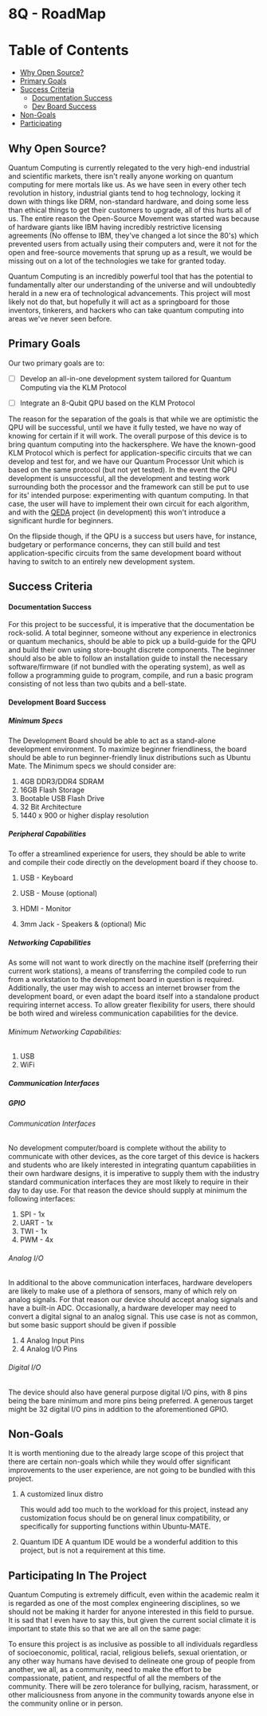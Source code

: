 # 8Q - RoadMap

Table of Contents
===============

* [Why Open Source?](#why-open-source)
* [Primary Goals](#primary-goals)
* [Success Criteria](#success-criteria)
  * [Documentation Success](#documentation-success)
  * [Dev Board Success](#development-board-success)
* [Non-Goals](#non-goals)
* [Participating](#participating-in-the-project)

## Why Open Source?

Quantum Computing is currently relegated to the very high-end industrial and scientific markets, there isn't really anyone working on quantum computing for mere mortals like us. As we have seen in every other tech revolution in history, industrial giants tend to hog technology, locking it down with things like DRM, non-standard hardware, and doing some less than ethical things to get their customers to upgrade, all of this hurts all of us. The entire reason the Open-Source Movement was started was because of hardware giants like IBM having incredibly restrictive licensing agreements (No offense to IBM, they've changed a lot since the 80's) which prevented users from actually using their computers and, were it not for the open and free-source movements that sprung up as a result, we would be missing out on a lot of the technologies we take for granted today.

Quantum Computing is an incredibly powerful tool that has the potential to fundamentally alter our understanding of the universe and will undoubtedly herald in a new era of technological advancements. This project will most likely not do that, but hopefully it will act as a springboard for those inventors, tinkerers, and hackers who can take quantum computing into areas we've never seen before.

## Primary Goals

Our two primary goals are to:

* [ ] Develop an all-in-one development system tailored for Quantum Computing via the KLM Protocol

* [ ] Integrate an 8-Qubit QPU based on the KLM Protocol

The reason for the separation of the goals is that while we are optimistic the QPU will be successful, until we have it fully tested, we have no way of knowing for certain if it will work. The overall purpose of this device is to bring quantum computing into the hackersphere. We have the known-good KLM Protocol which is perfect for application-specific circuits that we can develop and test for, and we have our Quantum Processor Unit which is based on the same protocol (but not yet tested). In the event the QPU development is unsuccessful, all the development and testing work surrounding both the processor and the framework can still be put to use for its' intended purpose: experimenting with quantum computing. In that case, the user will have to implement their own circuit for each algorithm, and with the [QEDA](github.com/Spooky-Manufacturing/QEDA) project (in development) this won't introduce a significant hurdle for beginners.

On the flipside though, if the QPU is a success but users have, for instance, budgetary or performance concerns, they can still build and test application-specific circuits from the same development board without having to switch to an entirely new development system.

## Success Criteria

#### Documentation Success

For this project to be successful, it is imperative that the documentation be rock-solid. A total beginner, someone without any experience in electronics or quantum mechanics, should be able to pick up a build-guide for the QPU and build their own using store-bought discrete components. The beginner should also be able to follow an installation guide to install the necessary software/firmware (if not bundled with the operating system), as well as follow a programming guide to program, compile, and run a basic program consisting of not less than two qubits and a bell-state.

#### Development Board Success

##### Minimum Specs

The Development Board should be able to act as a stand-alone development environment. To maximize beginner friendliness, the board should be able to run beginner-friendly linux distributions such as Ubuntu Mate. The Minimum specs we should consider are:

1. 4GB DDR3/DDR4 SDRAM
2. 16GB Flash Storage
3. Bootable USB Flash Drive
4. 32 Bit Architecture
5. 1440 x 900 or higher display resolution

##### Peripheral Capabilities

To offer a streamlined experience for users, they should be able to write and compile their code directly on the development board if they choose to.

1. USB - Keyboard

2. USB - Mouse (optional)

3. HDMI - Monitor

4. 3mm  Jack - Speakers & (optional) Mic

##### Networking Capabilities

As some will not want to work directly on the machine itself (preferring their current work stations), a means of transferring the compiled code to run from a workstation to the development board in question is required. Additionally, the user may wish to access an internet browser from the development board, or even adapt the board itself into a standalone product requiring internet access. To allow greater flexibility for users, there should be both wired and wireless communication capabilities for the device. 

###### Minimum Networking Capabilities:

1. USB
2. WiFi

##### Communication Interfaces

##### GPIO 

###### Communication Interfaces

No development computer/board is complete without the ability to communicate with other devices, as the core target of this device is hackers and students who are likely interested in integrating quantum capabilities in their own hardware designs, it is imperative to supply them with the industry standard communication interfaces they are most likely to require in their day to day use. For that reason the device should supply at minimum the following interfaces:

1. SPI - 1x
2. UART - 1x
3. TWI - 1x
4. PWM - 4x

###### Analog I/O

In additional to the above communication interfaces, hardware developers are likely to make use of a plethora of sensors, many of which rely on analog signals. For that reason our device should accept analog signals and have a built-in ADC. Occasionally, a hardware developer may need to convert a digital signal to an analog signal. This use case is not as common, but some basic support should be given if possible

1. 4 Analog Input Pins
2. 4 Analog I/O Pins

###### Digital I/O

The device should also have general purpose digital I/O pins, with 8 pins being the bare minimum and more pins being preferred. A generous target might be 32 digital I/O pins in addition to the aforementioned GPIO.

## Non-Goals

It is worth mentioning due to the already large scope of this project that there are certain non-goals which while they would offer significant improvements to the user experience, are not going to be bundled with this project.

1. A customized linux distro

   This would add too much to the workload for this project, instead any customization focus should be on general linux compatibility, or specifically for supporting functions within Ubuntu-MATE.

2. Quantum IDE
   A quantum IDE would be a wonderful addition to this project, but is not a requirement at this time.

## Participating In The Project

Quantum Computing is extremely difficult, even within the academic realm it is regarded as one of the most complex engineering disciplines, so we should not be making it harder for anyone interested in this field to pursue. It is sad that I even have to say this, but given the current social climate it is important to state this so that we are all on the same page:

To ensure this project is as inclusive as possible to all individuals regardless of socioeconomic, political, racial, religious beliefs, sexual orientation, or any other way humans have devised to delineate one group of people from another, we all, as a community, need to make the effort to be compassionate, patient, and respectful of all the members of the community. There will be zero tolerance for bullying, racism, harassment, or other maliciousness from anyone in the community towards anyone else in the community online or in person.